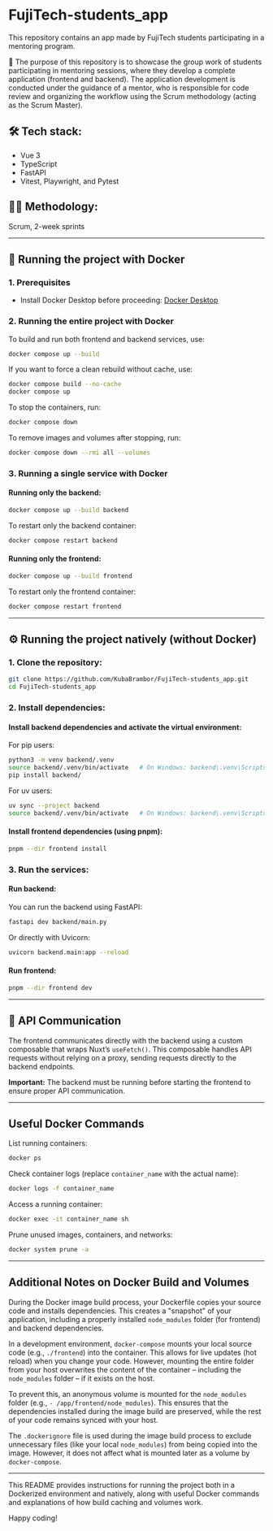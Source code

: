 # FujiTech-students_app

This repository contains an app made by FujiTech students participating in a mentoring program.

🚀 The purpose of this repository is to showcase the group work of students participating in mentoring sessions, where they develop a complete application (frontend and backend). The application development is conducted under the guidance of a mentor, who is responsible for code review and organizing the workflow using the Scrum methodology (acting as the Scrum Master).

## 🛠️ Tech stack:

- Vue 3
- TypeScript
- FastAPI
- Vitest, Playwright, and Pytest

## 👨‍💻 Methodology:

Scrum, 2-week sprints

---

## 🐳 Running the project with Docker

### 1. Prerequisites

- Install Docker Desktop before proceeding: [Docker Desktop](https://www.docker.com/products/docker-desktop)

### 2. Running the entire project with Docker

To build and run both frontend and backend services, use:

```bash
docker compose up --build
```

If you want to force a clean rebuild without cache, use:

```bash
docker compose build --no-cache
docker compose up
```

To stop the containers, run:

```bash
docker compose down
```

To remove images and volumes after stopping, run:

```bash
docker compose down --rmi all --volumes
```

### 3. Running a single service with Docker

#### Running only the backend:

```bash
docker compose up --build backend
```

To restart only the backend container:

```bash
docker compose restart backend
```

#### Running only the frontend:

```bash
docker compose up --build frontend
```

To restart only the frontend container:

```bash
docker compose restart frontend
```

---

## ⚙️ Running the project natively (without Docker)

### 1. Clone the repository:

```bash
git clone https://github.com/KubaBrambor/FujiTech-students_app.git
cd FujiTech-students_app
```

### 2. Install dependencies:

#### Install backend dependencies and activate the virtual environment:

For pip users:

```bash
python3 -m venv backend/.venv
source backend/.venv/bin/activate   # On Windows: backend\.venv\Scripts\activate
pip install backend/
```

For uv users:

```bash
uv sync --project backend
source backend/.venv/bin/activate   # On Windows: backend\.venv\Scripts\activate
```

#### Install frontend dependencies (using pnpm):

```bash
pnpm --dir frontend install
```

### 3. Run the services:

#### Run backend:

You can run the backend using FastAPI:

```bash
fastapi dev backend/main.py
```

Or directly with Uvicorn:

```bash
uvicorn backend.main:app --reload
```

#### Run frontend:

```bash
pnpm --dir frontend dev
```

---

## 📡 API Communication

The frontend communicates directly with the backend using a custom composable that wraps Nuxt’s `useFetch()`. This composable handles API requests without relying on a proxy, sending requests directly to the backend endpoints.

**Important:** The backend must be running before starting the frontend to ensure proper API communication.

---

## Useful Docker Commands

List running containers:

```bash
docker ps
```

Check container logs (replace `container_name` with the actual name):

```bash
docker logs -f container_name
```

Access a running container:

```bash
docker exec -it container_name sh
```

Prune unused images, containers, and networks:

```bash
docker system prune -a
```

---

## Additional Notes on Docker Build and Volumes

During the Docker image build process, your Dockerfile copies your source code and installs dependencies. This creates a "snapshot" of your application, including a properly installed `node_modules` folder (for frontend) and backend dependencies.

In a development environment, `docker-compose` mounts your local source code (e.g., `./frontend`) into the container. This allows for live updates (hot reload) when you change your code. However, mounting the entire folder from your host overwrites the content of the container – including the `node_modules` folder – if it exists on the host.

To prevent this, an anonymous volume is mounted for the `node_modules` folder (e.g., `- /app/frontend/node_modules`). This ensures that the dependencies installed during the image build are preserved, while the rest of your code remains synced with your host.

The `.dockerignore` file is used during the image build process to exclude unnecessary files (like your local `node_modules`) from being copied into the image. However, it does not affect what is mounted later as a volume by `docker-compose`.

---

This README provides instructions for running the project both in a Dockerized environment and natively, along with useful Docker commands and explanations of how build caching and volumes work.

Happy coding!
